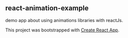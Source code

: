 ## react-animation-example
demo app about using animations libraries with reactJs.

This project was bootstrapped with [Create React App](https://github.com/facebook/create-react-app).